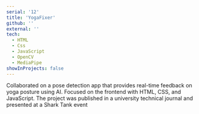 ```yaml
---
serial: '12'
title: 'YogaFixer'
github: ''
external: ''
tech:
  - HTML
  - Css
  - JavaScript
  - OpenCV
  - MediaPipe
showInProjects: false
---
```


Collaborated on a pose detection app that provides real-time feedback on yoga posture using AI. Focused on the frontend with HTML, CSS, and JavaScript. The project was published in a university technical journal and presented at a Shark Tank event
